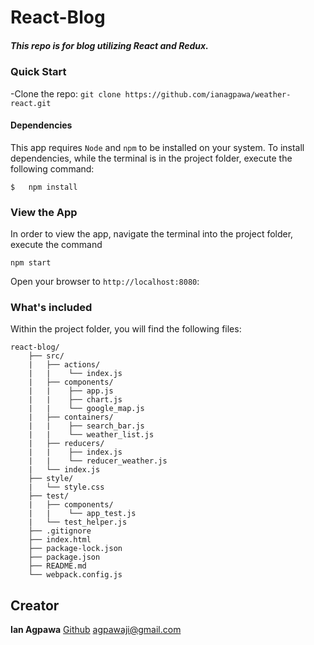# React-Blog
##### This repo is for blog utilizing React and Redux.    

### Quick Start
-Clone the repo: `git clone https://github.com/ianagpawa/weather-react.git`


#### Dependencies
This app requires `Node` and `npm` to be installed on your system.  To install dependencies, while the terminal is in the project folder, execute the following command:
```
$   npm install
```

### View the App
In order to view the app, navigate the terminal into the project folder, execute the command
```
npm start
```
Open your browser to `http://localhost:8080`:


### What's included
Within the project folder, you will find the following files:

```
react-blog/
    ├── src/
    |   ├── actions/
    |   |    └── index.js
    |   ├── components/
    |   |    ├── app.js
    |   |    ├── chart.js
    |   |    └── google_map.js
    |   ├── containers/
    |   |    ├── search_bar.js
    |   |    └── weather_list.js
    |   ├── reducers/
    |   |    ├── index.js
    |   |    └── reducer_weather.js
    |   └── index.js
    ├── style/
    |   └── style.css
    ├── test/
    |   ├── components/
    |   |    └── app_test.js
    |   └── test_helper.js
    ├── .gitignore
    ├── index.html
    ├── package-lock.json
    ├── package.json
    ├── README.md
    └── webpack.config.js
```

## Creator

**Ian Agpawa**
[Github](https://github.com/ianagpawa)
 agpawaji@gmail.com
